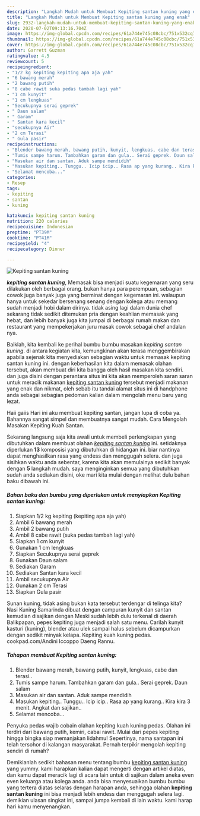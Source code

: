 ```yaml
---
description: "Langkah Mudah untuk Membuat Kepiting santan kuning yang enak"
title: "Langkah Mudah untuk Membuat Kepiting santan kuning yang enak"
slug: 2932-langkah-mudah-untuk-membuat-kepiting-santan-kuning-yang-enak
date: 2020-07-02T09:13:16.704Z
image: https://img-global.cpcdn.com/recipes/61a744e745c08cbc/751x532cq70/kepiting-santan-kuning-foto-resep-utama.jpg
thumbnail: https://img-global.cpcdn.com/recipes/61a744e745c08cbc/751x532cq70/kepiting-santan-kuning-foto-resep-utama.jpg
cover: https://img-global.cpcdn.com/recipes/61a744e745c08cbc/751x532cq70/kepiting-santan-kuning-foto-resep-utama.jpg
author: Garrett Guzman
ratingvalue: 4.5
reviewcount: 5
recipeingredient:
- "1/2 kg kepiting kepiting apa aja yah"
- "6 bawang merah"
- "2 bawang putih"
- "8 cabe rawit suka pedas tambah lagi yah"
- "1 cm kunyit"
- "1 cm lengkuas"
- "Secukupnya serai geprek"
- " Daun salam"
- " Garam"
- " Santan kara kecil"
- "secukupnya Air"
- "2 cm Terasi"
- " Gula pasir"
recipeinstructions:
- "Blender bawang merah, bawang putih, kunyit, lengkuas, cabe dan terasi.."
- "Tumis sampe harum. Tambahkan garam dan gula.. Serai geprek. Daun salam"
- "Masukan air dan santan. Aduk sampe mendidih"
- "Masukan kepiting.. Tunggu.. Icip icip.. Rasa ap yang kurang.. Kira kira 3 menit. Angkat dan sajikan.."
- "Selamat mencoba..."
categories:
- Resep
tags:
- kepiting
- santan
- kuning

katakunci: kepiting santan kuning 
nutrition: 220 calories
recipecuisine: Indonesian
preptime: "PT39M"
cooktime: "PT41M"
recipeyield: "4"
recipecategory: Dinner

---
```



![Kepiting santan kuning](https://img-global.cpcdn.com/recipes/61a744e745c08cbc/751x532cq70/kepiting-santan-kuning-foto-resep-utama.jpg)

<b><i>kepiting santan kuning</i></b>, Memasak bisa menjadi suatu kegemaran yang seru dilakukan oleh berbagai orang. bukan hanya para perempuan, sebagian cowok juga banyak juga yang berminat dengan kegemaran ini. walaupun hanya untuk sekedar bersenang senang dengan kolega atau memang sudah menjadi hobi dalam dirinya. tidak asing lagi dalam dunia chef sekarang tidak sedikit ditemukan pria dengan keahlian memasak yang hebat, dan lebih banyak juga kita jumpai di berbagai rumah makan dan restaurant yang mempekerjakan juru masak cowok sebagai chef andalan nya.

Baiklah, kita kembali ke perihal bumbu bumbu masakan <i>kepiting santan kuning</i>. di antara kegiatan kita, kemungkinan akan terasa menggembirakan apabila sejenak kita menyediakan sebagian waktu untuk memasak kepiting santan kuning ini. dengan keberhasilan kita dalam memasak olahan tersebut, akan membuat diri kita bangga oleh hasil masakan kita sendiri. dan juga disini dengan perantara situs ini kita akan memperoleh saran saran untuk meracik makanan <u>kepiting santan kuning</u> tersebut menjadi makanan yang enak dan nikmat, oleh sebab itu tandai alamat situs ini di handphone anda sebagai sebagian pedoman kalian dalam mengolah menu baru yang lezat.

Haii gaiis Hari ini aku membuat kepiting santan, jangan lupa di coba ya. Bahannya sangat simpel dan membuatnya sangat mudah. Cara Mengolah Masakan Kepiting Kuah Santan.


Sekarang langsung saja kita awali untuk membeli perlengkapan yang dibutuhkan dalam membuat olahan <u><i>kepiting santan kuning</i></u> ini. setidaknya diperlukan <b>13</b> komposisi yang dibutuhkan di hidangan ini. biar nantinya dapat menghasilkan rasa yang endess dan menggugah selera. dan juga sisihkan waktu anda sebentar, karena kita akan memulainya sedikit banyak dengan <b>5</b> langkah mudah. saya menginginkan semua yang dibutuhkan sudah anda sediakan disini, oke mari kita mulai dengan melihat dulu bahan baku dibawah ini.

<!--inarticleads1-->

##### Bahan baku dan bumbu yang diperlukan untuk menyiapkan Kepiting santan kuning:

1. Siapkan 1/2 kg kepiting (kepiting apa aja yah)
1. Ambil 6 bawang merah
1. Ambil 2 bawang putih
1. Ambil 8 cabe rawit (suka pedas tambah lagi yah)
1. Siapkan 1 cm kunyit
1. Gunakan 1 cm lengkuas
1. Siapkan Secukupnya serai geprek
1. Gunakan  Daun salam
1. Sediakan  Garam
1. Sediakan  Santan kara kecil
1. Ambil secukupnya Air
1. Gunakan 2 cm Terasi
1. Siapkan  Gula pasir


Sunan kuning, tidak asing bukan kata tersebut terdengar di telinga kita? Nasi Kuning Samarinda dibuat dengan campuran kunyit dan santan kemudian disajikan dengan Meski sudah lebih dulu terkenal di daerah Balikpapan, pepes kepiting juga menjadi salah satu menu. Carilah kunyit kasturi (kuning), blender atau ulek sampai halus sebelum dicampurkan dengan sedikit minyak kelapa. Kepiting kuah kuning pedas. cookpad.com/Andini Iccoppo Daeng Rannu. 

<!--inarticleads2-->

##### Tahapan membuat Kepiting santan kuning:

1. Blender bawang merah, bawang putih, kunyit, lengkuas, cabe dan terasi..
1. Tumis sampe harum. Tambahkan garam dan gula.. Serai geprek. Daun salam
1. Masukan air dan santan. Aduk sampe mendidih
1. Masukan kepiting.. Tunggu.. Icip icip.. Rasa ap yang kurang.. Kira kira 3 menit. Angkat dan sajikan..
1. Selamat mencoba...


Penyuka pedas wajib cobain olahan kepiting kuah kuning pedas. Olahan ini terdiri dari bawang putih, kemiri, cabai rawit. Mulai dari pepes kepiting hingga bingka siap memanjakan lidahmu! Sepertinya, nama santapan ini telah tersohor di kalangan masyarakat. Pernah terpikir mengolah kepiting sendiri di rumah? 

Demikianlah sedikit bahasan menu tentang bumbu <u>kepiting santan kuning</u> yang yummy. kami harapkan kalian dapat mengerti dengan artikel diatas, dan kamu dapat meracik lagi di acara lain untuk di sajikan dalam aneka even even keluarga atau kolega anda. anda bisa menyesuaikan bumbu bumbu yang tertera diatas selaras dengan harapan anda, sehingga olahan <b>kepiting santan kuning</b> ini bisa menjadi lebih endess dan menggugah selera lagi. demikian ulasan singkat ini, sampai jumpa kembali di lain waktu. kami harap hari kamu menyenangkan.
